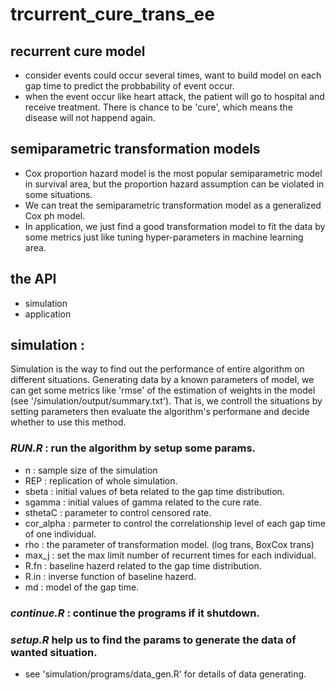 # trcurrent_cure_trans_ee

## recurrent cure model
* consider events could occur several times, want to build model on each gap time to predict the probbability of event occur.
* when the event occur like heart attack, the patient will go to hospital and receive treatment. There is chance to be 'cure', which means the disease will not happend again.

## semiparametric transformation models
* Cox proportion hazard model is the most popular semiparametric model in survival area, but the proportion hazard assumption can be violated in some situations.
* We can treat the semiparametric transformation model as a generalized Cox ph model.
* In application, we just find a good transformation model to fit the data by some metrics just like tuning hyper-parameters in machine learning area.

## the API
* simulation 
* application

## simulation : 
Simulation is the way to find out the performance of entire algorithm on different situations. Generating data by a known parameters of model, we can get some metrics like 'rmse' of the estimation of weights in the model (see '/simulation/output/summary.txt'). That is, we controll the situations by setting parameters then evaluate the algorithm's performane and decide whether to use this method.

### *RUN.R* : run the algorithm by setup some params.
* n : sample size of the simulation
* REP : replication of whole simulation.
* sbeta : initial values of beta related to the gap time distribution.
* sgamma : initial values of gamma related to the cure rate.
* sthetaC : parameter to control censored rate.
* cor_alpha : parmeter to control the correlationship level of each gap time of one individual.
* rho : the parameter of transformation model. (log trans, BoxCox trans)
* max_j : set the max limit number of recurrent times for each individual.
* R.fn : baseline hazerd related to the gap time distribution.
* R.in : inverse function of baseline hazerd.
* md : model of the gap time.
### *continue.R* : continue the programs if it shutdown.
### *setup.R* help us to find the params to generate the data of wanted situation.
*  see 'simulation/programs/data_gen.R' for details of data generating.
